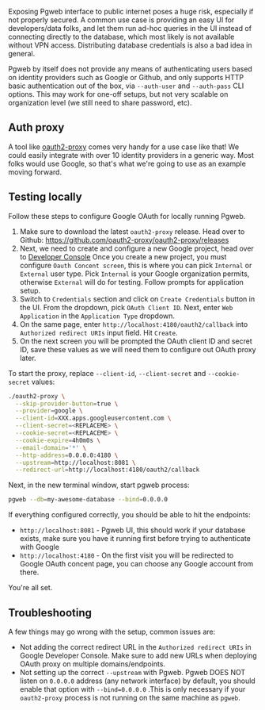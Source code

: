 Exposing Pgweb interface to public internet poses a huge risk, especially if not properly secured. A common use case is providing an easy UI for developers/data folks, and let them run ad-hoc queries in the UI instead of connecting directly to the database, which most likely is not available without VPN access. Distributing database credentials is also a bad idea in general.

Pgweb by itself does not provide any means of authenticating users based on identity providers such as Google or Github, and only supports HTTP basic authentication out of the box, via `--auth-user` and `--auth-pass` CLI options. This may work for one-off setups, but not very scalable on organization level (we still need to share password, etc).

## Auth proxy

A tool like [oauth2-proxy](https://oauth2-proxy.github.io/oauth2-proxy/) comes very handy for a use case like that! We could easily integrate with over 10 identity providers in a generic way. Most folks would use Google, so that's what we're going to use as an example moving forward.

## Testing locally

Follow these steps to configure Google OAuth for locally running Pgweb.

1. Make sure to download the latest `oauth2-proxy` release. Head over to Github: https://github.com/oauth2-proxy/oauth2-proxy/releases
2. Next, we need to create and configure a new Google project, head over to [Developer Console](https://console.cloud.google.com/apis/dashboard) Once you create a new project, you must configure `Oauth Concent screen`, this is where you can pick `Internal` or `External` user type. Pick `Internal` is your Google organization permits, otherwise `External` will do for testing. Follow prompts for application setup.
3. Switch to `Credentials` section and click on `Create Credentials` button in the UI. From the dropdown, pick `OAuth Client ID`. Next, enter `Web Application` in the `Application Type` dropdown.
4. On the same page, enter `http://localhost:4180/oauth2/callback` into `Authorized redirect URIs` input field. Hit `Create`.
5. On the next screen you will be prompted the OAuth client ID and secret ID, save these values as we will need them to configure out OAuth proxy later.

To start the proxy, replace `--client-id`, `--client-secret` and `--cookie-secret` values:

```bash
./oauth2-proxy \
  --skip-provider-button=true \
  --provider=google \
  --client-id=XXX.apps.googleusercontent.com \
  --client-secret=<REPLACEME> \
  --cookie-secret=<REPLACEME> \
  --cookie-expire=4h0m0s \
  --email-domain='*' \
  --http-address=0.0.0.0:4180 \
  --upstream=http://localhost:8081 \
  --redirect-url=http://localhost:4180/oauth2/callback
```

Next, in the new terminal window, start pgweb process:

```bash
pgweb --db=my-awesome-database --bind=0.0.0.0
```

If everything configured correctly, you should be able to hit the endpoints:

- `http://localhost:8081` - Pgweb UI, this should work if your database exists, make sure you have it running first before trying to authenticate with Google
- `http://localhost:4180` - On the first visit you will be redirected to Google OAuth concent page, you can choose any Google account from there.

You're all set. 

## Troubleshooting

A few things may go wrong with the setup, common issues are:

- Not adding the correct redirect URL in the `Authorized redirect URIs` in Google Developer Console. Make sure to add new URLs when deploying OAuth proxy on multiple domains/endpoints.
-  Not setting up the correct `--upstream` with Pgweb. Pgweb DOES NOT listen on `0.0.0.0` address (any network interface) by default, you should enable that option with `--bind=0.0.0.0` .This is only necessary if your `oauth2-proxy` process is not running on the same machine as `pgweb`. 